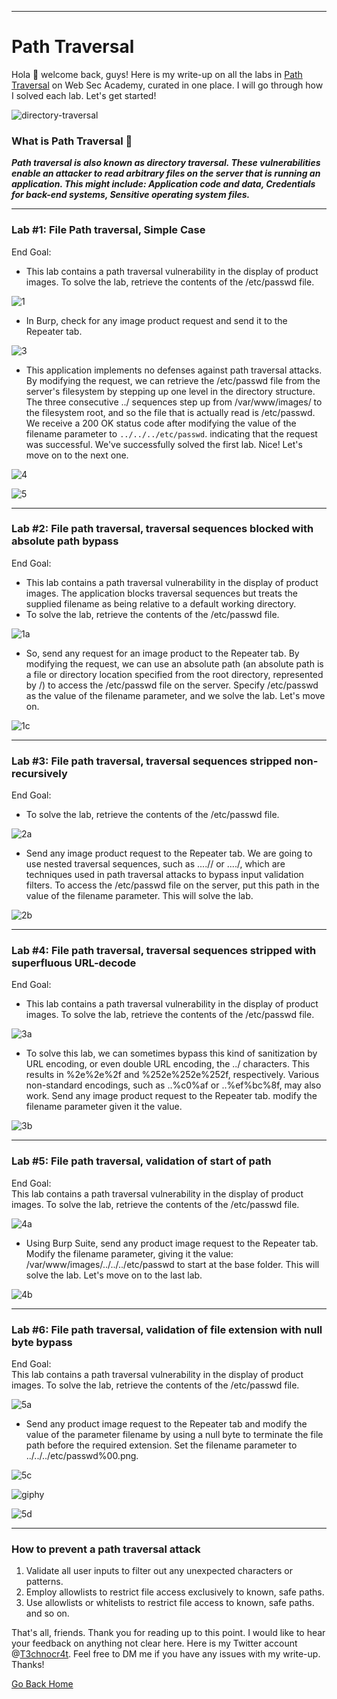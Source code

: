***
# Path Traversal

Hola 👋 welcome back, guys! Here is my write-up on all the labs in [Path Traversal](https://portswigger.net/web-security/file-path-traversal) on Web Sec Academy, curated in one place. I will go through how I solved each lab. Let's get started!

![directory-traversal](https://github.com/T3chnocr4t/T3chnocr4t.github.io/assets/115868619/a11e326d-42e3-4cb3-b0c9-fd95511c1327)

### What is Path Traversal 🤔
**_Path traversal is also known as directory traversal. These vulnerabilities enable an attacker to read arbitrary files on the server that is running an application. This might include: Application code and data, Credentials for back-end systems, Sensitive operating system files._**

***
### Lab #1: File Path traversal, Simple Case
End Goal:
- This lab contains a path traversal vulnerability in the display of product images. To solve the lab, retrieve the contents of the /etc/passwd file.

![1](https://github.com/T3chnocr4t/T3chnocr4t.github.io/assets/115868619/db83e70c-b13a-45fd-890d-4180de2d5d49)

- In Burp, check for any image product request and send it to the Repeater tab.

![3](https://github.com/T3chnocr4t/T3chnocr4t.github.io/assets/115868619/1c08cb4b-9ab5-47a0-8ea0-5f35429a0609)

- This application implements no defenses against path traversal attacks. By modifying the request, we can retrieve the /etc/passwd file from the server's filesystem by stepping up one level in the directory structure. The three consecutive ../ sequences step up from /var/www/images/ to the filesystem root, and so the file that is actually read is /etc/passwd. We receive a 200 OK status code after modifying the value of the filename parameter to `../../../etc/passwd`. indicating that the request was successful. We've successfully solved the first lab. Nice! Let's move on to the next one.

![4](https://github.com/T3chnocr4t/T3chnocr4t.github.io/assets/115868619/433b1a0a-cd7b-4765-8ee4-c706f653dc66)

![5](https://github.com/T3chnocr4t/T3chnocr4t.github.io/assets/115868619/9e21fe07-a760-4d1b-a08b-6bae7686741f)

***
### Lab #2: File path traversal, traversal sequences blocked with absolute path bypass
End Goal:
- This lab contains a path traversal vulnerability in the display of product images. The application blocks traversal sequences but treats the supplied filename as being relative to a default working directory.
- To solve the lab, retrieve the contents of the /etc/passwd file.

![1a](https://github.com/T3chnocr4t/T3chnocr4t.github.io/assets/115868619/7e00f45a-76c7-48e3-8d3f-d76552610ad8)

- So, send any request for an image product to the Repeater tab. By modifying the request, we can use an absolute path (an absolute path is a file or directory location specified from the root directory, represented by /) to access the /etc/passwd file on the server. Specify /etc/passwd as the value of the filename parameter, and we solve the lab. Let's move on.

![1c](https://github.com/T3chnocr4t/T3chnocr4t.github.io/assets/115868619/222d6c68-4649-40c2-b026-4fb5f051948c)

***
### Lab #3: File path traversal, traversal sequences stripped non-recursively
End Goal:
- To solve the lab, retrieve the contents of the /etc/passwd file.

![2a](https://github.com/T3chnocr4t/T3chnocr4t.github.io/assets/115868619/82dfd868-9b9f-46f8-aac7-50c85241312b)

- Send any image product request to the Repeater tab. We are going to use nested traversal sequences, such as ....// or ....\/, which are techniques used in path traversal attacks to bypass input validation filters. To access the /etc/passwd file on the server, put this path in the value of the filename parameter. This will solve the lab.

![2b](https://github.com/T3chnocr4t/T3chnocr4t.github.io/assets/115868619/3551871f-d653-40fc-b749-ae760c44c48c)

***
### Lab #4: File path traversal, traversal sequences stripped with superfluous URL-decode
End Goal:
- This lab contains a path traversal vulnerability in the display of product images. To solve the lab, retrieve the contents of the /etc/passwd file.

![3a](https://github.com/T3chnocr4t/T3chnocr4t.github.io/assets/115868619/dc92ceba-d353-4ce2-bd3e-2f6e2fabf392)

- To solve this lab, we can sometimes bypass this kind of sanitization by URL encoding, or even double URL encoding, the ../ characters. This results in %2e%2e%2f and %252e%252e%252f, respectively. Various non-standard encodings, such as ..%c0%af or ..%ef%bc%8f, may also work. Send any image product request to the Repeater tab. modify the filename parameter given it the value.

![3b](https://github.com/T3chnocr4t/T3chnocr4t.github.io/assets/115868619/0aa8e8fc-f353-4f9f-a80e-1f91de99ca4b)

***
### Lab #5: File path traversal, validation of start of path
End Goal:  
This lab contains a path traversal vulnerability in the display of product images. To solve the lab, retrieve the contents of the /etc/passwd file.

![4a](https://github.com/T3chnocr4t/T3chnocr4t.github.io/assets/115868619/4be8d4af-204b-408e-a950-bb7e4975b93c)

- Using Burp Suite, send any product image request to the Repeater tab. Modify the filename parameter, giving it the value: /var/www/images/../../../etc/passwd to start at the base folder. This will solve the lab. Let's move on to the last lab.

![4b](https://github.com/T3chnocr4t/T3chnocr4t.github.io/assets/115868619/5cbf616f-129c-4dcb-b8de-ce1adfd378e0)

***
### Lab #6: File path traversal, validation of file extension with null byte bypass
End Goal:  
This lab contains a path traversal vulnerability in the display of product images. To solve the lab, retrieve the contents of the /etc/passwd file.

![5a](https://github.com/T3chnocr4t/T3chnocr4t.github.io/assets/115868619/126b96e3-8688-484b-a38c-81bea6835cef)

- Send any product image request to the Repeater tab and modify the value of the parameter filename by using a null byte to terminate the file path before the required extension. Set the filename parameter to ../../../etc/passwd%00.png.

![5c](https://github.com/T3chnocr4t/T3chnocr4t.github.io/assets/115868619/df0a49ef-f8e6-48fa-ac4f-18266c84dc91)

![giphy](https://github.com/T3chnocr4t/T3chnocr4t.github.io/assets/115868619/f5010410-c591-4549-b0fa-ec5ab02c29d8)

![5d](https://github.com/T3chnocr4t/T3chnocr4t.github.io/assets/115868619/c05049ac-ac51-45be-83f4-278d1f862ad9)

***
### How to prevent a path traversal attack
1) Validate all user inputs to filter out any unexpected characters or patterns.
2) Employ allowlists to restrict file access exclusively to known, safe paths.
3) Use allowlists or whitelists to restrict file access to known, safe paths. and so on.

That's all, friends. Thank you for reading up to this point. I would like to hear your feedback on anything not clear here. Here is my Twitter account @[T3chnocr4t](https://twitter.com/T3chnocr4t). Feel free to DM me if you have any issues with my write-up. Thanks!

[Go Back Home](https://t3chnocr4t.github.io/)
